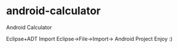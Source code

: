 android-calculator
==================

Android Calculator

Eclipse+ADT
Import
Eclipse->File->Import-> Android Project
Enjoy :)
